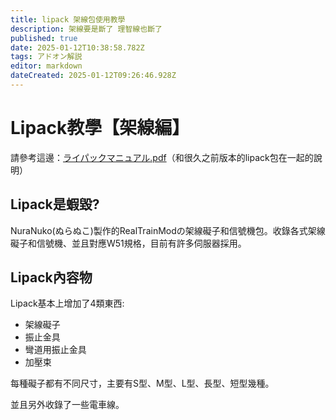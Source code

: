 ```yaml
---
title: lipack 架線包使用教學
description: 架線要是斷了 理智線也斷了
published: true
date: 2025-01-12T10:38:58.782Z
tags: アドオン解説
editor: markdown
dateCreated: 2025-01-12T09:26:46.928Z
---
```


# Lipack教學【架線編】

請參考這邊：<a href="https://ux.getuploader.com/HashimotoSesaku_download/download/8" target="_blank">ライパックマニュアル.pdf</a>（和很久之前版本的lipack包在一起的說明）

## Lipack是蝦毀?
NuraNuko(ぬらぬこ)製作的RealTrainModの架線礙子和信號機包。收錄各式架線礙子和信號機、並且對應W51規格，目前有許多伺服器採用。

## Lipack內容物
Lipack基本上增加了4類東西:

* 架線礙子
* 振止金具
* 彎道用振止金具
* 加壓束

每種礙子都有不同尺寸，主要有S型、M型、L型、長型、短型幾種。

並且另外收錄了一些電車線。